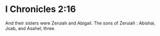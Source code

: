 # I Chronicles 2:16

And their sisters were Zeruiah and Abigail. The sons of Zeruiah : Abishai, Joab, and Asahel, three.
